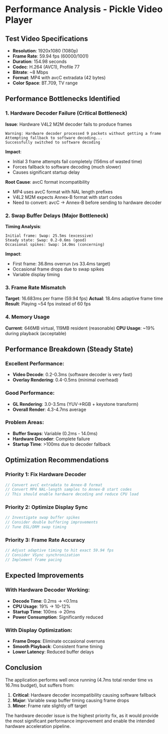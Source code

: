 # Performance Analysis - Pickle Video Player

## Test Video Specifications
- **Resolution**: 1920x1080 (1080p)
- **Frame Rate**: 59.94 fps (60000/1001)
- **Duration**: 154.98 seconds
- **Codec**: H.264 (AVC1), Profile 77
- **Bitrate**: ~8 Mbps
- **Format**: MP4 with avcC extradata (42 bytes)
- **Color Space**: BT.709, TV range

## Performance Bottlenecks Identified

### 1. **Hardware Decoder Failure (Critical Bottleneck)**
**Issue**: Hardware V4L2 M2M decoder fails to produce frames
```
Warning: Hardware decoder processed 9 packets without getting a frame
Attempting fallback to software decoding...
Successfully switched to software decoding
```

**Impact**: 
- Initial 3 frame attempts fail completely (156ms of wasted time)
- Forces fallback to software decoding (much slower)
- Causes significant startup delay

**Root Cause**: avcC format incompatibility
- MP4 uses avcC format with NAL length prefixes
- V4L2 M2M expects Annex-B format with start codes
- Need to convert: avcC → Annex-B before sending to hardware decoder

### 2. **Swap Buffer Delays (Major Bottleneck)**
**Timing Analysis**:
```
Initial frame: Swap: 25.5ms (excessive)
Steady state: Swap: 0.2-0.6ms (good)
Occasional spikes: Swap: 14.0ms (concerning)
```

**Impact**: 
- First frame: 36.8ms overrun (vs 33.4ms target)
- Occasional frame drops due to swap spikes
- Variable display timing

### 3. **Frame Rate Mismatch**
**Target**: 16.683ms per frame (59.94 fps)
**Actual**: 18.4ms adaptive frame time
**Result**: Playing ~54 fps instead of 60 fps

### 4. **Memory Usage**
**Current**: 646MB virtual, 119MB resident (reasonable)
**CPU Usage**: ~19% during playback (acceptable)

## Performance Breakdown (Steady State)

### Excellent Performance:
- **Video Decode**: 0.2-0.3ms (software decoder is very fast)
- **Overlay Rendering**: 0.4-0.5ms (minimal overhead)

### Good Performance:
- **GL Rendering**: 3.0-3.5ms (YUV→RGB + keystone transform)
- **Overall Render**: 4.3-4.7ms average

### Problem Areas:
- **Buffer Swaps**: Variable (0.2ms - 14.0ms)
- **Hardware Decoder**: Complete failure
- **Startup Time**: >100ms due to decoder fallback

## Optimization Recommendations

### Priority 1: Fix Hardware Decoder
```c
// Convert avcC extradata to Annex-B format
// Convert MP4 NAL-length samples to Annex-B start codes
// This should enable hardware decoding and reduce CPU load
```

### Priority 2: Optimize Display Sync
```c
// Investigate swap buffer spikes
// Consider double buffering improvements
// Tune EGL/DRM swap timing
```

### Priority 3: Frame Rate Accuracy
```c
// Adjust adaptive timing to hit exact 59.94 fps
// Consider VSync synchronization
// Implement frame pacing
```

## Expected Improvements

### With Hardware Decoder Working:
- **Decode Time**: 0.2ms → <0.1ms
- **CPU Usage**: 19% → 10-12%
- **Startup Time**: 100ms → 20ms
- **Power Consumption**: Significantly reduced

### With Display Optimization:
- **Frame Drops**: Eliminate occasional overruns
- **Smooth Playback**: Consistent frame timing
- **Lower Latency**: Reduced buffer delays

## Conclusion

The application performs well once running (4.7ms total render time vs 16.7ms budget), but suffers from:

1. **Critical**: Hardware decoder incompatibility causing software fallback
2. **Major**: Variable swap buffer timing causing frame drops
3. **Minor**: Frame rate slightly off target

The hardware decoder issue is the highest priority fix, as it would provide the most significant performance improvement and enable the intended hardware acceleration pipeline.